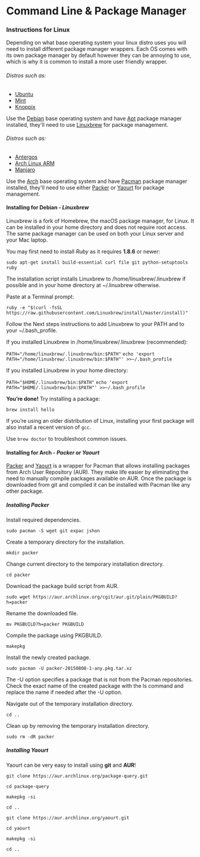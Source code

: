 # Command Line & Package Manager


### Instructions for Linux

Depending on what base operating system your linux distro uses you will need to install different package manager wrappers. Each OS comes with its own package manager by default however they can be annoying to use, which is why it is common to install a more user friendly wrapper.

###### Distros such as:
- [Ubuntu](https://www.ubuntu.com/)
- [Mint](https://linuxmint.com/)
- [Knoppix](http://knoppix.net/)

Use the [Debian](https://www.debian.org/) base operating system and have [Apt](https://help.ubuntu.com/lts/serverguide/apt.html) package manager installed, they'll need to use [Linuxbrew](http://linuxbrew.sh/) for package management.

###### Distros such as:
- [Antergos](https://antergos.com/)
- [Arch Linux ARM](https://archlinuxarm.org/)
- [Manjaro](https://manjaro.org/)

Use the [Arch](https://www.archlinux.org/) base operating system and have [Pacman](https://wiki.archlinux.org/index.php/pacman) package manager installed, they'll need to use either [Packer](https://dominicm.com/install-packer-on-arch-linux/) or [Yaourt](https://archlinux.fr/yaourt-en) for package management.

#### Installing for Debian - _Linuxbrew_

Linuxbrew is a fork of Homebrew, the macOS package manager, for Linux. It can be installed in your home directory and does not require root access. The same package manager can be used on both your Linux server and your Mac laptop.

You may first need to install _Ruby_ as it requires __1.8.6__ or newer:

`sudo apt-get install build-essential curl file git python-setuptools ruby`

The installation script installs Linuxbrew to /home/linuxbrew/.linuxbrew if possible and in your home directory at ~/.linuxbrew otherwise.

Paste at a Terminal prompt:

```ruby -e "$(curl -fsSL https://raw.githubusercontent.com/Linuxbrew/install/master/install)"```

Follow the Next steps instructions to add Linuxbrew to your PATH and to your ~/.bash_profile.

If you installed Linuxbrew in /home/linuxbrew/.linuxbrew (recommended):

`PATH="/home/linuxbrew/.linuxbrew/bin:$PATH"`
`echo 'export PATH="/home/linuxbrew/.linuxbrew/bin:$PATH"' >>~/.bash_profile`

If you installed Linuxbrew in your home directory:

`PATH="$HOME/.linuxbrew/bin:$PATH"`
`echo 'export PATH="$HOME/.linuxbrew/bin:$PATH"' >>~/.bash_profile`

**You’re done!** Try installing a package:

`brew install hello`

If you’re using an older distribution of Linux, installing your first package will also install a recent version of `gcc`.

Use `brew doctor` to troubleshoot common issues.

#### Installing for Arch - _Packer or Yaourt_

[Packer](https://dominicm.com/install-packer-on-arch-linux/) and [Yaourt](https://archlinux.fr/yaourt-en) is a wrapper for Pacman that allows installing packages from Arch User Repository (AUR). They make life easier by eliminating the need to manually compile packages available on AUR. Once the package is downloaded from git and compiled it can be installed with Pacman like any other package.

##### Installing Packer

Install required dependencies.

`sudo pacman -S wget git expac jshon`


Create a temporary directory for the installation.

`mkdir packer`


Change current directory to the temporary installation directory.

`cd packer`


Download the package build script from AUR.

`sudo wget https://aur.archlinux.org/cgit/aur.git/plain/PKGBUILD?h=packer`


Rename the downloaded file.

`mv PKGBUILD?h=packer PKGBUILD`


Compile the package using PKGBUILD.

`makepkg`


Install the newly created package.

`sudo pacman -U packer-20150808-1-any.pkg.tar.xz`

The -U option specifies a package that is not from the Pacman repositories. Check the exact name of the created package with the ls command and replace the name if needed after the -U option.



Navigate out of the temporary installation directory.

`cd ..`


Clean up by removing the temporary installation directory.

`sudo rm -dR packer`

##### Installing Yaourt

Yaourt can be very easy to install using __git__ and __AUR__!

`git clone https://aur.archlinux.org/package-query.git`

`cd package-query`

`makepkg -si`

`cd ..`

`git clone https://aur.archlinux.org/yaourt.git`

`cd yaourt`

`makepkg -si`

`cd ..`
